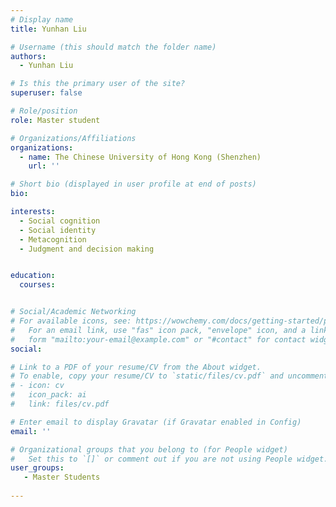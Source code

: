 ```yaml
---
# Display name
title: Yunhan Liu

# Username (this should match the folder name)
authors:
  - Yunhan Liu

# Is this the primary user of the site?
superuser: false

# Role/position
role: Master student

# Organizations/Affiliations
organizations:
  - name: The Chinese University of Hong Kong (Shenzhen)
    url: ''

# Short bio (displayed in user profile at end of posts)
bio: 

interests:
  - Social cognition
  - Social identity
  - Metacognition
  - Judgment and decision making


education:
  courses:


# Social/Academic Networking
# For available icons, see: https://wowchemy.com/docs/getting-started/page-builder/#icons
#   For an email link, use "fas" icon pack, "envelope" icon, and a link in the
#   form "mailto:your-email@example.com" or "#contact" for contact widget.
social:

# Link to a PDF of your resume/CV from the About widget.
# To enable, copy your resume/CV to `static/files/cv.pdf` and uncomment the lines below.
# - icon: cv
#   icon_pack: ai
#   link: files/cv.pdf

# Enter email to display Gravatar (if Gravatar enabled in Config)
email: ''

# Organizational groups that you belong to (for People widget)
#   Set this to `[]` or comment out if you are not using People widget.
user_groups:
   - Master Students
  
---
```



